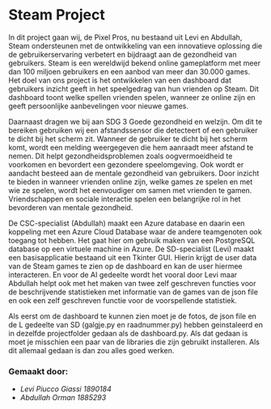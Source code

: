 #  Steam Project 

In dit project gaan wij, de Pixel Pros, nu bestaand uit Levi en Abdullah, Steam ondersteunen met de ontwikkeling van een innovatieve oplossing die de gebruikerservaring verbetert en bijdraagt aan de gezondheid van gebruikers. Steam is een wereldwijd bekend online gameplatform met meer dan 100 miljoen gebruikers en een aanbod van meer dan 30.000 games. Het doel van ons project is het ontwikkelen van een dashboard dat gebruikers inzicht geeft in het speelgedrag van hun vrienden op Steam. Dit dashboard toont welke spellen vrienden spelen, wanneer ze online zijn en geeft persoonlijke aanbevelingen voor nieuwe games.

Daarnaast dragen we bij aan SDG 3 Goede gezondheid en welzijn. Om dit te bereiken gebruiken wij een afstandssensor die detecteert of een gebruiker te dicht bij het scherm zit. Wanneer de gebruiker te dicht bij het scherm komt, wordt een melding weergegeven die hem aanraadt meer afstand te nemen. Dit helpt gezondheidsproblemen zoals oogvermoeidheid te voorkomen en bevordert een gezondere speelomgeving. Ook wordt er aandacht besteed aan de mentale gezondheid van gebruikers. Door inzicht te bieden in wanneer vrienden online zijn, welke games ze spelen en met wie ze spelen, wordt het eenvoudiger om samen met vrienden te gamen. Vriendschappen en sociale interactie spelen een belangrijke rol in het bevorderen van mentale gezondheid.

De CSC-specialist (Abdullah) maakt een Azure database en daarin een koppeling met een Azure Cloud Database waar de andere teamgenoten ook toegang tot hebben. Het gaat hier om  gebruik maken van een PostgreSQL database op een virtuele machine in Azure. De SD-specialist (Levi) maakt een basisapplicatie bestaand uit een Tkinter GUI. Hierin krijgt de user data van de Steam games te zien op de dashboard en kan de user hiermee interacteren. En voor de AI gedeelte wordt het vooral door Levi maar Abdullah helpt ook met het maken van twee zelf geschreven functies voor de beschrijvende statistieken met informatie van de games van de json file en ook een zelf geschreven functie voor de voorspellende statistiek.

Als eerst om de dashboard te kunnen zien moet je de fotos, de json file en de L gedeelte van SD (galgje.py en raadnummer.py) hebben geinstaleerd en in dezelfde projectfolder gedaan als de dashboard.py. Als dat gedaan is moet je misschien een paar van de libraries die zijn gebruikt installeren. Als dit allemaal gedaan is dan zou alles goed werken.

### Gemaakt door:
* *Levi Piucco Giassi  1890184*
* *Abdullah Orman      1885293*
